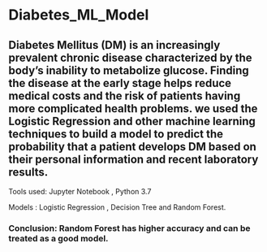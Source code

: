# Diabetes_ML_Model

## Diabetes Mellitus (DM) is an increasingly prevalent chronic disease characterized by the body’s inability to metabolize glucose. Finding the disease at the early stage helps reduce medical costs and the risk of patients having more complicated health problems. we used the Logistic Regression and other machine learning techniques to build a model to predict the probability that a patient develops DM based on their personal information and recent laboratory results.

Tools used: Jupyter Notebook , Python 3.7

Models : Logistic Regression , Decision Tree and Random Forest.

### Conclusion: Random Forest has higher accuracy and can be treated as a good model.
